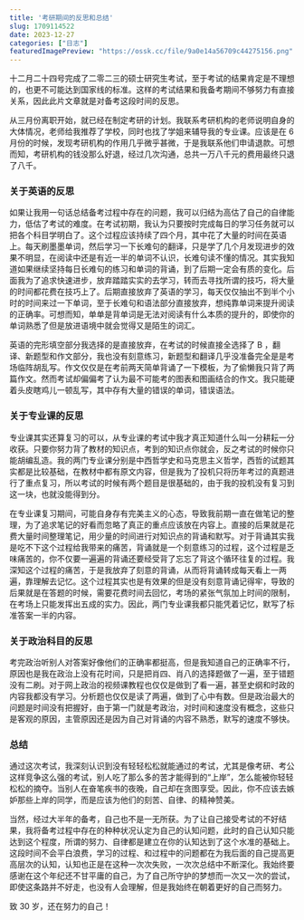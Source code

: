 ```yaml
---
title: '考研期间的反思和总结'
slug: 1709114522
date: 2023-12-27
categories: ["日志"]
featuredImagePreview: "https://ossk.cc/file/9a0e14a56709c44275156.png"
---
```


十二月二十四号完成了二零二三的硕士研究生考试，至于考试的结果肯定是不理想的，也更不可能达到国家线的标准。这样的考试结果和我备考期间不够努力有直接关系，因此此片文章就是对备考这段时间的反思。

从三月份离职开始，就已经在制定考研的计划。我联系考研机构的老师说明自身的大体情况，老师给我推荐了学校，同时也找了学姐来辅导我的专业课。应该是在 6 月份的时候，发现考研机构的作用几乎微乎甚微，于是我联系他们申请退款。可想而知，考研机构的钱没那么好退，经过几次沟通，总共一万八千元的费用最终只退了八千。

### 关于英语的反思

如果让我用一句话总结备考过程中存在的问题，我可以归结为高估了自己的自律能力，低估了考试的难度。在考试初期，我认为只要按时完成每日的学习任务就可以把各个科目学明白了。这个过程应该持续了四个月，其中花了大量的时间在英语上。每天刷墨墨单词，然后学习一下长难句的翻译，只是学了几个月发现进步的效果不明显，在阅读中还是有近一半的单词不认识，长难句读不懂的情况。其实我知道如果继续坚持每日长难句的练习和单词的背诵，到了后期一定会有质的变化。后面我为了追求快速进步，放弃踏踏实实的去学习，转而去寻找所谓的技巧，将大量的时间都花费在技巧上了。后期直接放弃了英语的学习，每天仅仅抽出不到半个小时的时间来过一下单词，至于长难句和语法部分直接放弃，想纯靠单词来提升阅读的正确率。可想而知，单单是背单词是无法对阅读有什么本质的提升的，即使你的单词熟悉了但是放进语境中就会觉得又是陌生的词汇。

英语的完形填空部分我选择的是直接放弃，在考试的时候直接全选择了 B ，翻译、新题型和作文部分，我也没有刻意练习，新题型和翻译几乎没准备完全是是考场临阵胡乱写。作文仅仅是在考前两天简单背诵了一下模板，为了偷懒我只背了两篇作文。然而考试却偏偏考了认为最不可能考的图表和图画结合的作文。我只能硬着头皮瞎鸡儿一顿乱写，其中存有大量的错误的单词，错误语法。

### 关于专业课的反思

专业课其实还算复习的可以，从专业课的考试中我才真正知道什么叫一分耕耘一分收获。只要你努力背了教材的知识点，考到的知识点你就会，反之考试的时候你只能胡编乱造。我的两门专业课分别是中西哲学史和马克思主义哲学，西哲的试题其实都是比较基础，在教材中都有原文内容，但是我为了投机只将历年考过的真题进行了重点复习，所以考试的时候有两个题目是很基础的，由于我的投机没有复习到这一块，也就没能得到分。

在专业课复习期间，可能自身存有完美主义的心态，导致我前期一直在做笔记的整理，为了追求笔记的好看而忽略了真正的重点应该放在内容上。直接的后果就是花费大量时间整理笔记，用少量的时间进行对知识点的背诵和默写。对于背诵其实我是吃不下这个过程给我带来的痛苦，背诵就是一个刻意练习的过程，这个过程是乏味痛苦的，你不仅要一遍遍的背诵还要经受背了忘忘了背这个循环往复的过程。我深知这个过程的痛苦，于是我放弃了刻意的背诵，从而将背诵转成每天看上一两遍，靠理解去记忆。这个过程其实也是有效果的但是没有刻意背诵记得牢，导致的后果就是在答题的时候，需要花费时间去回忆，考场的紧张气氛加上时间的限制，在考场上只能发挥出五成的实力。因此，两门专业课我都只能凭着记忆，默写了标准答案一半的内容。

### 关于政治科目的反思

考完政治听别人对答案好像他们的正确率都挺高，但是我知道自己的正确率不行，原因也是我在政治上没有花时间，只是把肖四、肖八的选择题做了一遍，至于错题没有二刷。对于网上政治的视频课教程也仅仅是做到了看一遍，甚至史纲和时政的内容我都没有学习。分析题也仅仅是读了两遍，做到了心中有数。但是政治最大的问题是时间没有把握好，由于第一门就是考政治，对时间和速度没有概念，这些只是客观的原因，主管原因还是因为自己对背诵的内容不熟悉，默写的速度不够快。

### 总结

通过这次考试，我深刻认识到没有轻轻松松就能通过的考试，尤其是像考研、考公这样竞争这么强的考试，别人吃了那么多的苦才能得到的“上岸”，怎么能被你轻轻松松的摘夺。当别人在奋笔疾书的夜晚，自己却在贪图享受。因此，你不应该去嫉妒那些上岸的同学，而是应该为他们的刻苦、自律、的精神赞美。

当然，经过大半年的备考，自己也不是一无所获。为了让自己接受考试的不好结果，我将备考过程中存在的种种状况认定为自己的认知问题，此时的自己认知只能达到这个程度，所谓的努力、自律都是建立在你的认知达到了这个水准的基础上。这段时间不会平白浪费，学习的过程、和过程中的问题都在为我后面的自己提高更高层次的认知，认知也正是在这种一次次失败，一次次总结中不断深化。我始终要感谢在这个年纪还不甘平庸的自己，为了自己所守护的梦想而一次又一次的尝试，即使这条路并不好走，也没有人会理解，但是我始终在朝着更好的自己而努力。

致 30 岁，还在努力的自己！